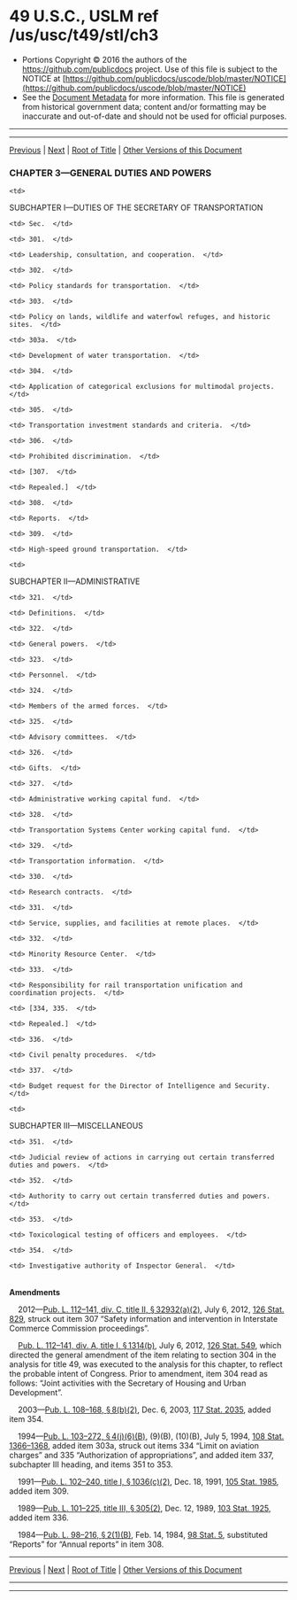 ---
---

# 49 U.S.C., USLM ref /us/usc/t49/stI/ch3

* Portions Copyright © 2016 the authors of the https://github.com/publicdocs project.
  Use of this file is subject to the NOTICE at [https://github.com/publicdocs/uscode/blob/master/NOTICE](https://github.com/publicdocs/uscode/blob/master/NOTICE)
* See the [Document Metadata](././../../../../..//README.md) for more information.
  This file is generated from historical government data; content and/or formatting may be inaccurate and out-of-date and should not be used for official purposes.

----------
----------

[Previous](./../../../../..//us/usc/t49/stI/ch1/m__us_usc_t49_s115.md) | [Next](./../../../../..//us/usc/t49/stI/ch3/schI/m__us_usc_t49_stI_ch3_schI.md) | [Root of Title](./../../../../../) | [Other Versions of this Document](https://publicdocs.github.io/go/links?ns=uslm&ref=%2Fus%2Fusc%2Ft49%2FstI%2Fch3)

### CHAPTER 3—GENERAL DUTIES AND POWERS

<table>

  <tr>

    <td> 

SUBCHAPTER I—DUTIES OF THE SECRETARY OF TRANSPORTATION  </td>

  </tr>

  <tr>

    <td> Sec.  </td>

  </tr>

  <tr>

    <td> 301.  </td>

    <td> Leadership, consultation, and cooperation.  </td>

  </tr>

  <tr>

    <td> 302.  </td>

    <td> Policy standards for transportation.  </td>

  </tr>

  <tr>

    <td> 303.  </td>

    <td> Policy on lands, wildlife and waterfowl refuges, and historic sites.  </td>

  </tr>

  <tr>

    <td> 303a.  </td>

    <td> Development of water transportation.  </td>

  </tr>

  <tr>

    <td> 304.  </td>

    <td> Application of categorical exclusions for multimodal projects.  </td>

  </tr>

  <tr>

    <td> 305.  </td>

    <td> Transportation investment standards and criteria.  </td>

  </tr>

  <tr>

    <td> 306.  </td>

    <td> Prohibited discrimination.  </td>

  </tr>

  <tr>

    <td> [307.  </td>

    <td> Repealed.]  </td>

  </tr>

  <tr>

    <td> 308.  </td>

    <td> Reports.  </td>

  </tr>

  <tr>

    <td> 309.  </td>

    <td> High-speed ground transportation.  </td>

  </tr>

  <tr>

    <td> 

SUBCHAPTER II—ADMINISTRATIVE  </td>

  </tr>

  <tr>

    <td> 321.  </td>

    <td> Definitions.  </td>

  </tr>

  <tr>

    <td> 322.  </td>

    <td> General powers.  </td>

  </tr>

  <tr>

    <td> 323.  </td>

    <td> Personnel.  </td>

  </tr>

  <tr>

    <td> 324.  </td>

    <td> Members of the armed forces.  </td>

  </tr>

  <tr>

    <td> 325.  </td>

    <td> Advisory committees.  </td>

  </tr>

  <tr>

    <td> 326.  </td>

    <td> Gifts.  </td>

  </tr>

  <tr>

    <td> 327.  </td>

    <td> Administrative working capital fund.  </td>

  </tr>

  <tr>

    <td> 328.  </td>

    <td> Transportation Systems Center working capital fund.  </td>

  </tr>

  <tr>

    <td> 329.  </td>

    <td> Transportation information.  </td>

  </tr>

  <tr>

    <td> 330.  </td>

    <td> Research contracts.  </td>

  </tr>

  <tr>

    <td> 331.  </td>

    <td> Service, supplies, and facilities at remote places.  </td>

  </tr>

  <tr>

    <td> 332.  </td>

    <td> Minority Resource Center.  </td>

  </tr>

  <tr>

    <td> 333.  </td>

    <td> Responsibility for rail transportation unification and coordination projects.  </td>

  </tr>

  <tr>

    <td> [334, 335.  </td>

    <td> Repealed.]  </td>

  </tr>

  <tr>

    <td> 336.  </td>

    <td> Civil penalty procedures.  </td>

  </tr>

  <tr>

    <td> 337.  </td>

    <td> Budget request for the Director of Intelligence and Security.  </td>

  </tr>

  <tr>

    <td> 

SUBCHAPTER III—MISCELLANEOUS  </td>

  </tr>

  <tr>

    <td> 351.  </td>

    <td> Judicial review of actions in carrying out certain transferred duties and powers.  </td>

  </tr>

  <tr>

    <td> 352.  </td>

    <td> Authority to carry out certain transferred duties and powers.  </td>

  </tr>

  <tr>

    <td> 353.  </td>

    <td> Toxicological testing of officers and employees.  </td>

  </tr>

  <tr>

    <td> 354.  </td>

    <td> Investigative authority of Inspector General.  </td>

  </tr>

</table>

 __Amendments__ 

    2012—[Pub. L. 112–141, div. C, title II, § 32932(a)(2)][/us/pl/112/141/s32932/a/2], July 6, 2012, [126 Stat. 829][/us/stat/126/829], struck out item 307 “Safety information and intervention in Interstate Commerce Commission proceedings”.

    [Pub. L. 112–141, div. A, title I, § 1314(b)][/us/pl/112/141/s1314/b], July 6, 2012, [126 Stat. 549][/us/stat/126/549], which directed the general amendment of the item relating to section 304 in the analysis for title 49, was executed to the analysis for this chapter, to reflect the probable intent of Congress. Prior to amendment, item 304 read as follows: “Joint activities with the Secretary of Housing and Urban Development”.

    2003—[Pub. L. 108–168, § 8(b)(2)][/us/pl/108/168/s8/b/2], Dec. 6, 2003, [117 Stat. 2035][/us/stat/117/2035], added item 354.

    1994—[Pub. L. 103–272, § 4(j)(6)(B)][/us/pl/103/272/s4/j/6/B], (9)(B), (10)(B), July 5, 1994, [108 Stat. 1366–1368][/us/stat/108/1366-1368], added item 303a, struck out items 334 “Limit on aviation charges” and 335 “Authorization of appropriations”, and added item 337, subchapter III heading, and items 351 to 353.

    1991—[Pub. L. 102–240, title I, § 1036(c)(2)][/us/pl/102/240/s1036/c/2], Dec. 18, 1991, [105 Stat. 1985][/us/stat/105/1985], added item 309.

    1989—[Pub. L. 101–225, title III, § 305(2)][/us/pl/101/225/s305/2], Dec. 12, 1989, [103 Stat. 1925][/us/stat/103/1925], added item 336.

    1984—[Pub. L. 98–216, § 2(1)(B)][/us/pl/98/216/s2/1/B], Feb. 14, 1984, [98 Stat. 5][/us/stat/98/5], substituted “Reports” for “Annual reports” in item 308.

----------

[Previous](./../../../../..//us/usc/t49/stI/ch1/m__us_usc_t49_s115.md) | [Next](./../../../../..//us/usc/t49/stI/ch3/schI/m__us_usc_t49_stI_ch3_schI.md) | [Root of Title](./../../../../../) | [Other Versions of this Document](https://publicdocs.github.io/go/links?ns=uslm&ref=%2Fus%2Fusc%2Ft49%2FstI%2Fch3)

----------
----------

[/us/pl/112/141/s32932/a/2]: https://publicdocs.github.io/go/links?ns=uslm&ref=%2Fus%2Fpl%2F112%2F141%2Fs32932%2Fa%2F2
[/us/stat/126/829]: https://publicdocs.github.io/go/links?ns=uslm&ref=%2Fus%2Fstat%2F126%2F829
[/us/pl/112/141/s1314/b]: https://publicdocs.github.io/go/links?ns=uslm&ref=%2Fus%2Fpl%2F112%2F141%2Fs1314%2Fb
[/us/stat/126/549]: https://publicdocs.github.io/go/links?ns=uslm&ref=%2Fus%2Fstat%2F126%2F549
[/us/pl/108/168/s8/b/2]: https://publicdocs.github.io/go/links?ns=uslm&ref=%2Fus%2Fpl%2F108%2F168%2Fs8%2Fb%2F2
[/us/stat/117/2035]: https://publicdocs.github.io/go/links?ns=uslm&ref=%2Fus%2Fstat%2F117%2F2035
[/us/pl/103/272/s4/j/6/B]: https://publicdocs.github.io/go/links?ns=uslm&ref=%2Fus%2Fpl%2F103%2F272%2Fs4%2Fj%2F6%2FB
[/us/stat/108/1366-1368]: https://publicdocs.github.io/go/links?ns=uslm&ref=%2Fus%2Fstat%2F108%2F1366-1368
[/us/pl/102/240/s1036/c/2]: https://publicdocs.github.io/go/links?ns=uslm&ref=%2Fus%2Fpl%2F102%2F240%2Fs1036%2Fc%2F2
[/us/stat/105/1985]: https://publicdocs.github.io/go/links?ns=uslm&ref=%2Fus%2Fstat%2F105%2F1985
[/us/pl/101/225/s305/2]: https://publicdocs.github.io/go/links?ns=uslm&ref=%2Fus%2Fpl%2F101%2F225%2Fs305%2F2
[/us/stat/103/1925]: https://publicdocs.github.io/go/links?ns=uslm&ref=%2Fus%2Fstat%2F103%2F1925
[/us/pl/98/216/s2/1/B]: https://publicdocs.github.io/go/links?ns=uslm&ref=%2Fus%2Fpl%2F98%2F216%2Fs2%2F1%2FB
[/us/stat/98/5]: https://publicdocs.github.io/go/links?ns=uslm&ref=%2Fus%2Fstat%2F98%2F5


